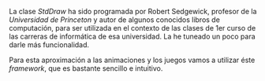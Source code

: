 La clase *StdDraw* ha sido programada por Robert Sedgewick, profesor de la _Universidad de Princeton_ y autor de algunos conocidos libros de computación, para ser utilizada en el contexto de las clases de 1er curso de las carreras de informática de esa universidad.
La he tuneado un poco para darle más funcionalidad.

Para esta aproximación a las animaciones y los juegos vamos a utilizar éste _framework_, que es bastante sencillo e intuitivo.
